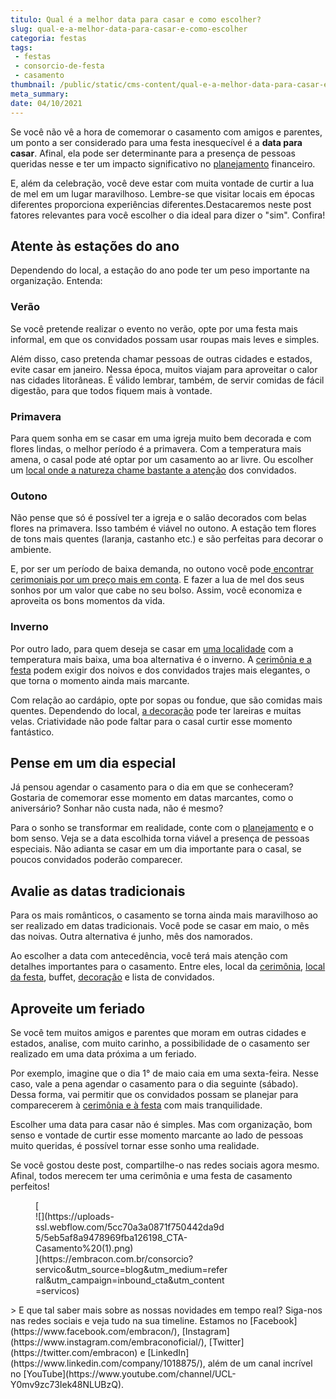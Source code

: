 ```yaml
---
titulo: Qual é a melhor data para casar e como escolher?
slug: qual-e-a-melhor-data-para-casar-e-como-escolher
categoria: festas
tags:
 - festas
 - consorcio-de-festa
 - casamento
thumbnail: /public/static/cms-content/qual-e-a-melhor-data-para-casar-e-como-escolher.jpeg
meta_summary: 
date: 04/10/2021
---
```

Se você não vê a hora de comemorar o casamento com amigos e parentes, um ponto a ser considerado para uma festa inesquecível é a **data para casar**. Afinal, ela pode ser determinante para a presença de pessoas queridas nesse e ter um impacto significativo no [planejamento](https://www.embracon.com.br/blog/fornecedores-para-casamentos-escolha-bem-e-negocie-os-precos) financeiro.

E, além da celebração, você deve estar com muita vontade de curtir a lua de mel em um lugar maravilhoso. Lembre-se que visitar locais em épocas diferentes proporciona experiências diferentes.Destacaremos neste post fatores relevantes para você escolher o dia ideal para dizer o "sim". Confira!

Atente às estações do ano
-------------------------

Dependendo do local, a estação do ano pode ter um peso importante na organização. Entenda:

### Verão

Se você pretende realizar o evento no verão, opte por uma festa mais informal, em que os convidados possam usar roupas mais leves e simples.

Além disso, caso pretenda chamar pessoas de outras cidades e estados, evite casar em janeiro. Nessa época, muitos viajam para aproveitar o calor nas cidades litorâneas. É válido lembrar, também, de servir comidas de fácil digestão, para que todos fiquem mais à vontade.

### Primavera

Para quem sonha em se casar em uma igreja muito bem decorada e com flores lindas, o melhor período é a primavera. Com a temperatura mais amena, o casal pode até optar por um casamento ao ar livre. Ou escolher um [local onde a natureza chame bastante a atenção](https://www.embracon.com.br/blog/6-dicas-para-voce-organizar-seu-casamento-nas-montanhas) dos convidados.

### Outono

Não pense que só é possível ter a igreja e o salão decorados com belas flores na primavera. Isso também é viável no outono. A estação tem flores de tons mais quentes (laranja, castanho etc.) e são perfeitas para decorar o ambiente.

E, por ser um período de baixa demanda, no outono você pode[ encontrar cerimoniais por um preço mais em conta](https://www.embracon.com.br/blog/cerimonial-de-casamento-vale-a-pena-contratar). E fazer a lua de mel dos seus sonhos por um valor que cabe no seu bolso. Assim, você economiza e aproveita os bons momentos da vida.

### Inverno

Por outro lado, para quem deseja se casar em [uma localidade](https://www.embracon.com.br/blog/6-dicas-para-voce-organizar-seu-casamento-nas-montanhas) com a temperatura mais baixa, uma boa alternativa é o inverno. A [cerimônia e a festa](https://www.embracon.com.br/blog/cerimonia-e-festa-de-casamento-juntos-ou-separados) podem exigir dos noivos e dos convidados trajes mais elegantes, o que torna o momento ainda mais marcante.

Com relação ao cardápio, opte por sopas ou fondue, que são comidas mais quentes. Dependendo do local, [a decoração](https://www.embracon.com.br/blog/conheca-as-principais-tendencias-em-decoracao-de-casamento) pode ter lareiras e muitas velas. Criatividade não pode faltar para o casal curtir esse momento fantástico.

Pense em um dia especial
------------------------

Já pensou agendar o casamento para o dia em que se conheceram? Gostaria de comemorar esse momento em datas marcantes, como o aniversário? Sonhar não custa nada, não é mesmo?

Para o sonho se transformar em realidade, conte com o [planejamento](https://www.embracon.com.br/blog/fornecedores-para-casamentos-escolha-bem-e-negocie-os-precos) e o bom senso. Veja se a data escolhida torna viável a presença de pessoas especiais. Não adianta se casar em um dia importante para o casal, se poucos convidados poderão comparecer.

Avalie as datas tradicionais
----------------------------

Para os mais românticos, o casamento se torna ainda mais maravilhoso ao ser realizado em datas tradicionais. Você pode se casar em maio, o mês das noivas. Outra alternativa é junho, mês dos namorados.

Ao escolher a data com antecedência, você terá mais atenção com detalhes importantes para o casamento. Entre eles, local da [cerimônia](https://www.embracon.com.br/blog/cerimonia-e-festa-de-casamento-juntos-ou-separados), [local da festa](https://www.embracon.com.br/blog/6-dicas-para-voce-organizar-seu-casamento-nas-montanhas), buffet, [decoração](https://www.embracon.com.br/blog/conheca-as-principais-tendencias-em-decoracao-de-casamento) e lista de convidados.

Aproveite um feriado
--------------------

Se você tem muitos amigos e parentes que moram em outras cidades e estados, analise, com muito carinho, a possibilidade de o casamento ser realizado em uma data próxima a um feriado.

Por exemplo, imagine que o dia 1° de maio caia em uma sexta-feira. Nesse caso, vale a pena agendar o casamento para o dia seguinte (sábado). Dessa forma, vai permitir que os convidados possam se planejar para comparecerem à [cerimônia e à festa](https://www.embracon.com.br/blog/cerimonia-e-festa-de-casamento-juntos-ou-separados) com mais tranquilidade.

Escolher uma data para casar não é simples. Mas com organização, bom senso e vontade de curtir esse momento marcante ao lado de pessoas muito queridas, é possível tornar esse sonho uma realidade.

Se você gostou deste post, compartilhe-o nas redes sociais agora mesmo. Afinal, todos merecem ter uma cerimônia e uma festa de casamento perfeitos!

<figure class="w-richtext-figure-type-image w-richtext-align-center" style="max-width:310px">[<div>![](https://uploads-ssl.webflow.com/5cc70a3a0871f750442da9d5/5eb5af8a9478969fba126198_CTA-Casamento%20(1).png)</div>](https://embracon.com.br/consorcio?servico&utm_source=blog&utm_medium=referral&utm_campaign=inbound_cta&utm_content=servicos)</figure>> E que tal saber mais sobre as nossas novidades em tempo real? Siga-nos nas redes sociais e veja tudo na sua timeline. Estamos no [Facebook](https://www.facebook.com/embracon/), [Instagram](https://www.instagram.com/embraconoficial/), [Twitter](https://twitter.com/embracon) e [LinkedIn](https://www.linkedin.com/company/1018875/), além de um canal incrível no [YouTube](https://www.youtube.com/channel/UCL-Y0mv9zc73Iek48NLUBzQ).
